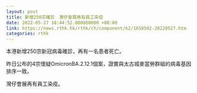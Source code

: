 ```yaml
---
layout: post
title: 新增250宗確診　灣仔會展再有員工染疫
date: 2022-05-27 18:44:52.000000000 +08:00
link: https://news.rthk.hk/rthk/ch/component/k2/1650502-20220527.htm
categories: rthk
---
```


本港新增250宗新冠病毒確診，再有一名患者死亡。

昨日公布的4宗懷疑OmicronBA.2.12.1個案，證實與太古城麥當勞群組的病毒基因排序一致。

灣仔會展再有員工染疫。
